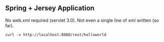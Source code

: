 <h2>Spring + Jersey Application</h2>
No web.xml required (servlet 3.0). Not even a single line of xml written (so far).

<code>curl -v http://localhost:8080/rest/helloworld</code>